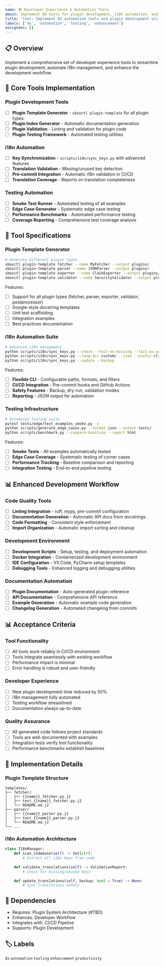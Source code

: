 ```yaml
---
name: 🛠️ Developer Experience & Automation Tools
about: Implement DX tools for plugin development, i18n automation, and testing
title: 'feat: Implement DX automation tools and plugin development utilities'
labels: ['dx', 'automation', 'tooling', 'enhancement']
assignees: []
---
```


## 📋 Overview

Implement a comprehensive set of developer experience tools to streamline plugin development, automate i18n management, and enhance the development workflow.

## 🎯 Core Tools Implementation

### Plugin Development Tools
- [ ] **Plugin Template Generator** - `sboxctl plugin-template` for all plugin types
- [ ] **Plugin Index Generator** - Automatic documentation generation
- [ ] **Plugin Validation** - Linting and validation for plugin code
- [ ] **Plugin Testing Framework** - Automated testing utilities

### i18n Automation
- [ ] **Key Synchronization** - `scripts/i18n/sync_keys.py` with advanced features
- [ ] **Translation Validation** - Missing/unused key detection
- [ ] **Pre-commit Integration** - Automatic i18n validation in CI/CD
- [ ] **Translation Coverage** - Reports on translation completeness

### Testing Automation
- [ ] **Smoke Test Runner** - Automated testing of all examples
- [ ] **Edge Case Generator** - Systematic edge case testing
- [ ] **Performance Benchmarks** - Automated performance testing
- [ ] **Coverage Reporting** - Comprehensive test coverage analysis

## 🔧 Tool Specifications

### Plugin Template Generator
```bash
# Generate different plugin types
sboxctl plugin-template fetcher --name MyFetcher --output plugins/
sboxctl plugin-template parser --name JSONParser --output plugins/
sboxctl plugin-template exporter --name ClashExporter --output plugins/
sboxctl plugin-template validator --name SecurityValidator --output plugins/
```

Features:
- [ ] Support for all plugin types (fetcher, parser, exporter, validator, postprocessor)
- [ ] Google-style docstring templates
- [ ] Unit test scaffolding
- [ ] Integration examples
- [ ] Best practices documentation

### i18n Automation Suite
```bash
# Advanced i18n management
python scripts/i18n/sync_keys.py --check --fail-on-missing --fail-on-unused
python scripts/i18n/sync_keys.py --lang-dir custom/ --json --prefix cli.
python scripts/i18n/sync_keys.py --update --backup
```

Features:
- [ ] **Flexible CLI** - Configurable paths, formats, and filters
- [ ] **CI/CD Integration** - Pre-commit hooks and GitHub Actions
- [ ] **Safety Features** - Backup, dry-run, validation modes
- [ ] **Reporting** - JSON output for automation

### Testing Infrastructure
```bash
# Automated testing suite
pytest tests/edge/test_examples_smoke.py -v
python scripts/generate_edge_cases.py --format json --output tests/
python scripts/benchmark.py --compare-baseline --report html
```

Features:
- [ ] **Smoke Tests** - All examples automatically tested
- [ ] **Edge Case Coverage** - Systematic testing of corner cases
- [ ] **Performance Tracking** - Baseline comparison and reporting
- [ ] **Integration Testing** - End-to-end pipeline testing

## 📊 Enhanced Development Workflow

### Code Quality Tools
- [ ] **Linting Integration** - ruff, mypy, pre-commit configuration
- [ ] **Documentation Generation** - Automatic API docs from docstrings
- [ ] **Code Formatting** - Consistent style enforcement
- [ ] **Import Organization** - Automatic import sorting and cleanup

### Development Environment
- [ ] **Development Scripts** - Setup, testing, and deployment automation
- [ ] **Docker Integration** - Containerized development environment
- [ ] **IDE Configuration** - VS Code, PyCharm setup templates
- [ ] **Debugging Tools** - Enhanced logging and debugging utilities

### Documentation Automation
- [ ] **Plugin Documentation** - Auto-generated plugin reference
- [ ] **API Documentation** - Comprehensive API reference
- [ ] **Example Generation** - Automatic example code generation
- [ ] **Changelog Generation** - Automated changelog from commits

## 📊 Acceptance Criteria

### Tool Functionality
- [ ] All tools work reliably in CI/CD environment
- [ ] Tools integrate seamlessly with existing workflow
- [ ] Performance impact is minimal
- [ ] Error handling is robust and user-friendly

### Developer Experience
- [ ] New plugin development time reduced by 50%
- [ ] i18n management fully automated
- [ ] Testing workflow streamlined
- [ ] Documentation always up-to-date

### Quality Assurance
- [ ] All generated code follows project standards
- [ ] Tools are well-documented with examples
- [ ] Integration tests verify tool functionality
- [ ] Performance benchmarks establish baselines

## 🔧 Implementation Details

### Plugin Template Structure
```
templates/
├── fetcher/
│   ├── {{name}}_fetcher.py.j2
│   ├── test_{{name}}_fetcher.py.j2
│   └── README.md.j2
├── parser/
│   ├── {{name}}_parser.py.j2
│   ├── test_{{name}}_parser.py.j2
│   └── README.md.j2
└── ...
```

### i18n Automation Architecture
```python
class I18nManager:
    def scan_codebase(self) -> Set[str]:
        # Extract all i18n keys from code
        
    def validate_translations(self) -> ValidationReport:
        # Check for missing/unused keys
        
    def update_translations(self, backup: bool = True) -> None:
        # Sync translations safely
```

## 🔗 Dependencies

- Requires: Plugin System Architecture (#TBD)
- Enhances: Developer Workflow
- Integrates with: CI/CD Pipeline
- Supports: Plugin Development

## 🏷️ Labels
`dx` `automation` `tooling` `enhancement` `productivity`
